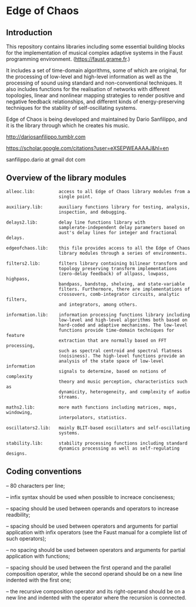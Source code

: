 # Edge of Chaos

## Introduction

This repository contains libraries including some essential building blocks 
for the implementation of musical complex adaptive systems in the Faust 
programming environment. (https://faust.grame.fr.)

It includes a set of time-domain algorithms, some of which are original, for 
the processing of low-level and high-level information as well as the 
processing of sound using standard and non-conventional techniques. It also 
includes functions for the realisation of networks with different topologies, 
linear and nonlinear mapping strategies to render positive and negative 
feedback relationships, and different kinds of energy-preserving techniques 
for the stability of self-oscillating systems.

Edge of Chaos is being developed and maintained by Dario Sanfilippo, and it 
is the library through which he creates his music. 

http://dariosanfilippo.tumblr.com

https://scholar.google.com/citations?user=eXSEPWEAAAAJ&hl=en

sanfilippo.dario at gmail dot com

## Overview of the library modules

    alleoc.lib:         access to all Edge of Chaos library modules from a 
                        single point.

    auxiliary.lib:      auxiliary functions library for testing, analysis, 
                        inspection, and debugging.

    delays2.lib:        delay line functions library with 
                        samplerate-independent delay parameters based on 
                        aust's delay lines for integer and fractional delays.

    edgeofchaos.lib:    this file provides access to all the Edge of Chaos 
                        library modules through a series of environments.

    filters2.lib:       filters library containing bilinear transform and 
                        topology preserving transform implementations 
                        (zero-delay feedback) of allpass, lowpass, highpass, 
                        bandpass, bandstop, shelving, and state-variable 
                        filters. Furthermore, there are implementations of 
                        crossovers, comb-integrator circuits, analytic filters, 
                        and integrators, among others.

    information.lib:    information processing functions library including 
                        low-level and high-level algorithms both based on 
                        hard-coded and adaptive mechanisms. The low-level 
                        functions provide time-domain techniques for feature 
                        extraction that are normally based on FFT processing, 
                        such as spectral centroid and spectral flatness 
                        (noisiness). The high-level functions provide an 
                        analysis of the state space of low-level information 
                        signals to determine, based on notions of complexity 
                        theory and music perception, characteristics such as 
                        dynamicity, heterogeneity, and complexity of audio 
                        streams.

    maths2.lib:         more math functions including matrices, maps, windowing, 
                        interpolators, statistics.

    oscillators2.lib:   mainly BLIT-based oscillators and self-oscillating 
                        systems.

    stability.lib:      stability processing functions including standard 
                        dynamics processing as well as self-regulating designs.

## Coding conventions

–   80 characters per line;

–   infix syntax should be used when possible to increace conciseness;

–   spacing should be used between operands and operators to increase readbility;

–   spacing should be used between operators and arguments for partial 
    application with infix operators (see the Faust manual for a complete list 
    of such operators);

–   no spacing should be used between operators and arguments for partial 
    application with functions; 

–   spacing should be used between the first operand and the parallel composition 
    operator, while the second operand should be on a new line indented with the 
    first one;

–   the recursive composition operator and its right-operand should be on a new 
    line and indented with the operator where the recursion is connected.
